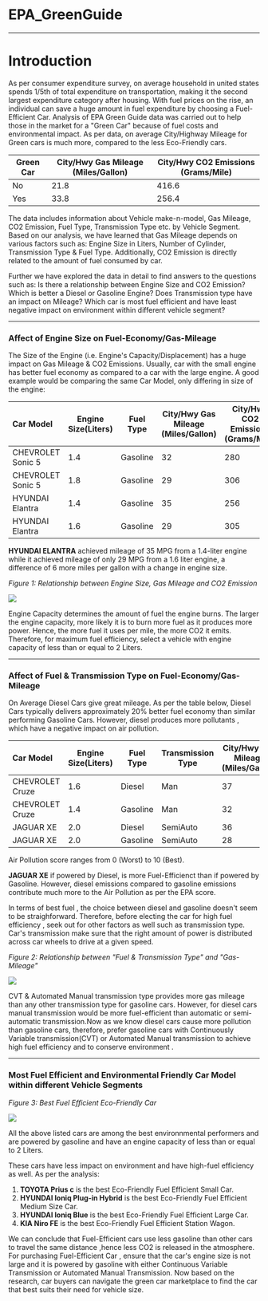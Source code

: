 # EPA_GreenGuide
------------------------------------------------------------------------

Introduction
============

As per consumer expenditure survey, on average household in united states spends 1/5th of total expenditure on transportation, making it the second largest expenditure category after housing. With fuel prices on the rise, an individual can save a huge amount in fuel expenditure by choosing a Fuel-Efficient Car. Analysis of EPA Green Guide data was carried out to help those in the market for a "Green Car" because of fuel costs and environmental impact. As per data, on average City/Highway Mileage for Green cars is much more, compared to the less Eco-Friendly cars.

| Green Car | City/Hwy Gas Mileage (Miles/Gallon) | City/Hwy CO2 Emissions (Grams/Mile) |
|-----------|-------------------------------------|-------------------------------------|
| No        | 21.8                                | 416.6                               |
| Yes       | 33.8                                | 256.4                               |

The data includes information about Vehicle make-n-model, Gas Mileage, CO2 Emission, Fuel Type, Transmission Type etc. by Vehicle Segment. Based on our analysis, we have learned that Gas Mileage depends on various factors such as: Engine Size in Liters, Number of Cylinder, Transmission Type & Fuel Type. Additionally, CO2 Emission is directly related to the amount of fuel consumed by car.

Further we have explored the data in detail to find answers to the questions such as: Is there a relationship between Engine Size and CO2 Emission? Which is better a Diesel or Gasoline Engine? Does Transmission type have an impact on Mileage? Which car is most fuel efficient and have least negative impact on environment within different vehicle segment?

------------------------------------------------------------------------

### Affect of Engine Size on Fuel-Economy/Gas-Mileage

The Size of the Engine (i.e. Engine's Capacity/Displacement) has a huge impact on Gas Mileage & CO2 Emissions. Usually, car with the small engine has better fuel economy as compared to a car with the large engine. A good example would be comparing the same Car Model, only differing in size of the engine:

| Car Model         | Engine Size(Liters) | Fuel Type | City/Hwy Gas Mileage (Miles/Gallon) | City/Hwy CO2 Emissions (Grams/Mile) |
|:------------------|---------------------|-----------|-------------------------------------|-------------------------------------|
| CHEVROLET Sonic 5 | 1.4                 | Gasoline  | 32                                  | 280                                 |
| CHEVROLET Sonic 5 | 1.8                 | Gasoline  | 29                                  | 306                                 |
| HYUNDAI Elantra   | 1.4                 | Gasoline  | 35                                  | 256                                 |
| HYUNDAI Elantra   | 1.6                 | Gasoline  | 29                                  | 305                                 |

**HYUNDAI ELANTRA** achieved mileage of 35 MPG from a 1.4-liter engine while it achieved mileage of only 29 MPG from a 1.6 liter engine, a difference of 6 more miles per gallon with a change in engine size.

*Figure 1: Relationship between Engine Size, Gas Mileage and CO2 Emission*

<img src="StoryTellingDocument_files/figure-markdown_github/unnamed-chunk-5-1.png" angle=90 style="display: block; margin: auto;" />

Engine Capacity determines the amount of fuel the engine burns. The larger the engine capacity, more likely it is to burn more fuel as it produces more power. Hence, the more fuel it uses per mile, the more CO2 it emits. Therefore, for maximum fuel efficiency, select a vehicle with engine capacity of less than or equal to 2 Liters.

------------------------------------------------------------------------

### Affect of Fuel & Transmission Type on Fuel-Economy/Gas-Mileage

On Average Diesel Cars give great mileage. As per the table below, Diesel Cars typically delivers approximately 20% better fuel economy than similar performing Gasoline Cars. However, diesel produces more pollutants , which have a negative impact on air pollution.

| Car Model       | Engine Size(Liters) | Fuel Type | Transmission Type | City/Hwy Gas Mileage (Miles/Gallon) | Air Pollution Score |
|:----------------|---------------------|-----------|-------------------|-------------------------------------|---------------------|
| CHEVROLET Cruze | 1.6                 | Diesel    | Man               | 37                                  | 3                   |
| CHEVROLET Cruze | 1.4                 | Gasoline  | Man               | 32                                  | 6                   |
| JAGUAR XE       | 2.0                 | Diesel    | SemiAuto          | 36                                  | 1                   |
| JAGUAR XE       | 2.0                 | Gasoline  | SemiAuto          | 28                                  | 7                   |

Air Pollution score ranges from 0 (Worst) to 10 (Best).

**JAGUAR XE** if powered by Diesel, is more Fuel-Efficienct than if powered by Gasoline. However, diesel emissions compared to gasoline emissions contribute much more to the Air Pollution as per the EPA score.

In terms of best fuel , the choice between diesel and gasoline doesn't seem to be straighforward. Therefore, before electing the car for high fuel efficiency , seek out for other factors as well such as transmission type. Car's transmission make sure that the right amount of power is distributed across car wheels to drive at a given speed.

*Figure 2: Relationship between "Fuel & Transmission Type" and "Gas-Mileage"*

<img src="StoryTellingDocument_files/figure-markdown_github/unnamed-chunk-7-1.png" angle=90 style="display: block; margin: auto;" />

CVT & Automated Manual transmission type provides more gas mileage than any other transmission type for gasoline cars. However, for diesel cars manual transmission would be more fuel-efficient than automatic or semi-automatic transmission.Now as we know diesel cars cause more pollution than gasoline cars, therefore, prefer gasoline cars with Continuously Variable transmission(CVT) or Automated Manual transmission to achieve high fuel efficiency and to conserve environment .

------------------------------------------------------------------------

### Most Fuel Efficient and Environmental Friendly Car Model within different Vehicle Segments

*Figure 3: Best Fuel Efficient Eco-Friendly Car*

<img src="StoryTellingDocument_files/figure-markdown_github/unnamed-chunk-8-1.png" angle=90 />

All the above listed cars are among the best environnmental performers and are powered by gasoline and have an engine capacity of less than or equal to 2 Liters.

These cars have less impact on environment and have high-fuel efficiency as well. As per the analysis:

1.  **TOYOTA Prius c** is the best Eco-Friendly Fuel Efficient Small Car.
2.  **HYUNDAI Ioniq Plug-in Hybrid** is the best Eco-Friendly Fuel Efficient Medium Size Car.
3.  **HYUNDAI Ioniq Blue** is the best Eco-Friendly Fuel Efficient Large Car.
4.  **KIA Niro FE** is the best Eco-Friendly Fuel Efficient Station Wagon.

We can conclude that Fuel-Efficient cars use less gasoline than other cars to travel the same distance ,hence less CO2 is released in the atmosphere. For purchasing Fuel-Efficient Car , ensure that the car's engine size is not large and it is powered by gasoline with either Continuous Variable Transmission or Automated Manual Transmission. Now based on the research, car buyers can navigate the green car marketplace to find the car that best suits their need for vehicle size.
